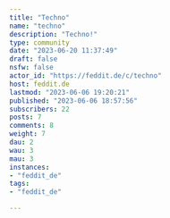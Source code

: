 ```yaml
---
title: "Techno" 
name: "techno"
description: "Techno!"
type: community
date: "2023-06-20 11:37:49"
draft: false
nsfw: false
actor_id: "https://feddit.de/c/techno"
host: feddit.de
lastmod: "2023-06-06 19:20:21"
published: "2023-06-06 18:57:56"
subscribers: 22
posts: 7
comments: 8
weight: 7
dau: 2
wau: 3
mau: 3
instances:
- "feddit_de"
tags: 
- "feddit_de"

---
```

